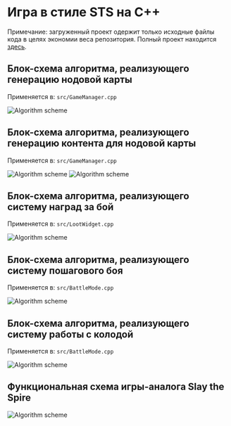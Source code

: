 # Игра в стиле STS на С++

Примечание: загруженный проект одержит только исходные файлы кода в целях экономии веса репозитория. Полный проект находится [здесь](https://github.com/Pumpardian/CourseProject).

## Блок-схема алгоритма, реализующего генерацию нодовой карты

Применяется в: `src/GameManager.cpp`

![Algorithm scheme](schemes/1e.png)

## Блок-схема алгоритма, реализующего генерацию контента для нодовой карты

Применяется в: `src/GameManager.cpp`

![Algorithm scheme](schemes/2e.png)
![Algorithm scheme](schemes/2e2.png)

## Блок-схема алгоритма, реализующего систему наград за бой

Применяется в: `src/LootWidget.cpp`

![Algorithm scheme](schemes/3e.png)

## Блок-схема алгоритма, реализующего систему пошагового боя

Применяется в: `src/BattleMode.cpp`

![Algorithm scheme](schemes/4e.png)

## Блок-схема алгоритма, реализующего систему работы с колодой

Применяется в: `src/BattleMode.cpp`

![Algorithm scheme](schemes/5e.png)

## Функциональная схема игры-аналога Slay the Spire

![Algorithm scheme](schemes/f.png)
